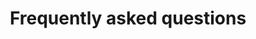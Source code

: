 ---
title: Frequently asked questions
description: >-
  We have a cool article with a lot tips & trick that you can use.
link: https://paneek.blogspot.com/2017/03/tips-tricks-for-virtual-tours-at-paneek.html
text_link: Go to article.
general:
  title: General
  elements:
    - link: '#whatispaneek'
      text: What is paneek ?
    - link: '#uploadnothinghappen'
      text: I have uploaded a 360 image but nothing happened
    - link: '#paypalnothinghappen'
      text: I have Paid a subscription with paypal but nothing happened
    - link: '#cancancel'
      text: Can I cancel my subscriptions ?
    - link: '#cancelwithcontent'
      text: If I cancel my subscriptions what happen with all my content ?
    - link: '#responsivecompatibility'
      text: What is the compatibility with browsers and mobile devices ?
    - link: '#includedinpaid'
      text: What is included in the paid account ?
    - link: '#nadirlogo'
      text: What is Nadir Logo ?
    - link: '#carefulwithcnp'
      text: Why you should be careful with copy and paste text in the editor ?
    - link: '#onlyurl'
      text: Why does paneek only use url for images and icons ?
    - link: '#copyrightoption'
      text: What is "Copyright text" option ?
    - link: '#navigationmode'
      text: What is "Navigation mode"?
    - link: '#stylewindow'
      text: What is "style window for the information" option ?
    - link: '#whatarecategories'
      text: What are "categories"?
    - link: '#whatistranslation'
      text: What is "translation" option ?
    - link: '#whatismapconnections'
      text: What is Map Connections ?
tours:
  title: About tours
  elements:
    - link: '#appearingooglemaps'
      text: Will my tours appear in google maps or google street view ?
    - link: '#arrowdestinations'
      text: How to use the arrow destinations mode in your tours ?
    - link: '#developeroptions'
      text: What is developer options ?
    - link: '#whatispreloadpanos'
      text: What is "Preload all panoramas" ?
    - link: '#usepoveditor'
      text: How to use POV Editor ?
    - link: '#selectpanoramasoption'
      text: What is "Select panoramas to show name after Drag" option ?
    - link: '#compassoroption'
      text: What is "Compass orientation help" option ?
    - link: '#listmode'
      text: How to use the list mode in you tours ?
    - link: '#floorplan'
      text: How to use the floor plan mode in you tours ?
    - link: '#usehostpotnavigation'
      text: How to use the hotspots navigation mode in your tours ?
    - link: '#dontopeninfooption'
      text: What is "Don't open the information at the start" option ?
    - link: '#externallinkoption'
      text: What is "open tour on External link" option ?
    - link: '#removegoogle'
      text: Can I remove the logo of Google ?
    - link: '#vrontours'
      text: Can I use virtual reality (VR) Headset on tours ?
    - link: '#downloadtour'
      text: Can I download my virtual tour ?
sound:
  title: About Sound
  elements:
    - link: '#backgroundsound'
      text: What is Background Sound ?
    - link: '#whyminivideo'
      text: Why is there a mini video on my tour and panorama ?
    - link: '#notreponmobile'
      text: On mobile devices, my sound is not reproduce, Why ?
hostpot:
  title: About Hostpot
  elements:
    - link: '#descperhostpot'
      text: Could you give a description of each hotspot ?
    - link: '#audioguidesync'
      text: What is Audio guide synchronization?
panorama:
  title: About Panorama
  elements:
    - link: '#panimportfromgoogle'
      text: After a period of time a panorama imported from google is located in other place ?
minimap:
  title: Mini map of routes
  elements:
    - link: '#whatismaporeditor'
      text: What is Map of routes editor ?
    - link: '#whatisdistance'
      text: What is "distance" on the Map of routes editor ?
image:
  title: About Image/Photo
  elements:
    - link: '#whatis360pan'
      text: What is a 360 panorama image ?
    - link: '#createmy360pan'
      text: How can I create my own 360 panorama images ?
    - link: '#whatmobilecreate360'
      text: What mobile phones models can create 360 images ?
---